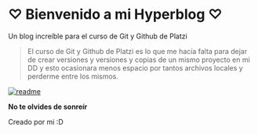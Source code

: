 # ♡ Bienvenido a mi Hyperblog ♡
Un blog increíble para el curso de Git y Github de Platzi
> El curso de Git y Github de Platzi es lo que me hacía falta para dejar de crear versiones y versiones y copias de un mismo proyecto en mi DD y esto ocasionara menos espacio por tantos archivos locales y perderme entre los mismos.
>

[![readme](readme "readme")](https://cdn270.picsart.com/02a66c6f-36c3-4214-8e57-3e0cafcfd5a1/413266823025211.png "readme")

**No te olvides de sonreír**

Creado por mi :D

